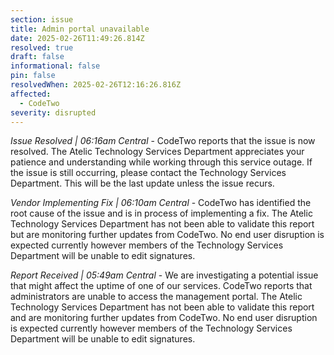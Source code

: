 ```yaml
---
section: issue
title: Admin portal unavailable
date: 2025-02-26T11:49:26.814Z
resolved: true
draft: false
informational: false
pin: false
resolvedWhen: 2025-02-26T12:16:26.816Z
affected:
  - CodeTwo
severity: disrupted
---
```

*Issue Resolved | 06:16am Central* - CodeTwo reports that the issue is now resolved. The Atelic Technology Services Department appreciates your patience and understanding while working through this service outage. If the issue is still occurring, please contact the Technology Services Department. This will be the last update unless the issue recurs.

*Vendor Implementing Fix | 06:10am Central* - CodeTwo has identified the root cause of the issue and is in process of implementing a fix. The Atelic Technology Services Department has not been able to validate this report but are monitoring further updates from CodeTwo. No end user disruption is expected currently however members of the Technology Services Department will be unable to edit signatures.

*Report Received | 05:49am Central* - We are investigating a potential issue that might affect the uptime of one of our services. CodeTwo reports that administrators are unable to access the management portal. The Atelic Technology Services Department has not been able to validate this report and are monitoring further updates from CodeTwo. No end user disruption is expected currently however members of the Technology Services Department will be unable to edit signatures.